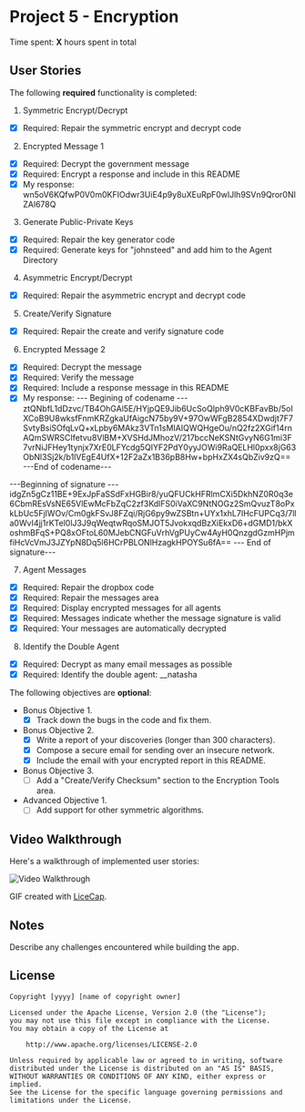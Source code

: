 # Project 5 - Encryption

Time spent: **X** hours spent in total

## User Stories

The following **required** functionality is completed:

1. Symmetric Encrypt/Decrypt
  * [x]  Required: Repair the symmetric encrypt and decrypt code

2. Encrypted Message 1
  * [x]  Required: Decrypt the government message
  * [x]  Required: Encrypt a response and include in this README
  * [x]  My response: wn5oV6KQfwP0V0m0KFIOdwr3UiE4p9y8uXEuRpF0wlJlh9SVn9Qror0NIZAl678Q 

3. Generate Public-Private Keys
  * [x]  Required: Repair the key generator code
  * [x]  Required: Generate keys for "johnsteed" and add him to the Agent Directory

4. Asymmetric Encrypt/Decrypt
  * [x]  Required: Repair the asymmetric encrypt and decrypt code

5. Create/Verify Signature
  * [x]  Required: Repair the create and verify signature code
  
6. Encrypted Message 2
  * [x]  Required: Decrypt the message
  * [x]  Required: Verify the message
  * [x]  Required: Include a response message in this README
  * [x]  My response:  --- Begining of codename --- ztQNbfL1dDzvc/TB4OhGAl5E/HYjpQE9Jib6UcSoQIph9V0cKBFavBb/5oIXCoB9U8wksfFnmKRZgkaUfAigcN75by9V+97OwWFgB2854XDwdjt7F7SvtyBsiSOfqLvQ+xLpby6MAkz3VTn1sMIAIQWQHgeOu/nQ2fz2XGif14rnAQmSWRSCIfetvu8VlBM+XVSHdJMhozV/217bccNeKSNtGvyN6G1mi3F7vrNiJFHey1tynjx7XrE0LFYcdg5QIYF2PdY0yyJOWi9RaQELHl0pxx8jG63ObNl3Sj2k/b1lVEgE4UfX+12F2aZx1B36pB8Hw+bpHxZX4sQbZiv9zQ== ---End of codename---

---Beginning of signature --- idgZn5gCz11BE+9ExJpFaSSdFxHGBir8/yuQFUCkHFRlmCXi5DkhNZ0R0q3e6CbmREsVsNE65VlEwMcFbZqC2zf3KdlFS0iVaXC9NtNOGz2SmQvuzT8oPxkLbUc5FjIWOv/Cm0gkFSvJ8FZqi/RjG6py9wZSBtn+UYx1xhL7IHcFUPCq3/7lla0WvI4jj1rKTel0lJ3J9qWeqtwRqoSMJOT5JvokxqdBzXiEkxD6+dGMD1/bkXoshmBFqS+PQ8xOFtoL60MJebCNGFuVrhVgPUyCw4AyH0QnzgdGzmHPjmfiHcVcVmJ3JZYpN8Dq5l6HCrPBLONlHzagkHPOYSu6fA== --- End of signature---
  
7. Agent Messages
  * [x]  Required: Repair the dropbox code
  * [x]  Required: Repair the messages area
  * [x]  Required: Display encrypted messages for all agents
  * [x]  Required: Messages indicate whether the message signature is valid
  * [x]  Required: Your messages are automatically decrypted

8. Identify the Double Agent
  * [x]  Required: Decrypt as many email messages as possible
  * [x]  Required: Identify the double agent:  __natasha

The following objectives are **optional**:

* Bonus Objective 1.
  * [x]  Track down the bugs in the code and fix them.

* Bonus Objective 2.
  * [x]  Write a report of your discoveries (longer than 300 characters).
  * [x]  Compose a secure email for sending over an insecure network.
  * [x]  Include the email with your encrypted report in this README.

* Bonus Objective 3.
  * [ ]  Add a "Create/Verify Checksum" section to the Encryption Tools area.

* Advanced Objective 1.
  * [ ]  Add support for other symmetric algorithms.

## Video Walkthrough

Here's a walkthrough of implemented user stories:

<img src='http://i.imgur.com/link/to/your/gif/file.gif' title='Video Walkthrough' width='' alt='Video Walkthrough' />

GIF created with [LiceCap](http://www.cockos.com/licecap/).

## Notes

Describe any challenges encountered while building the app.

## License

    Copyright [yyyy] [name of copyright owner]

    Licensed under the Apache License, Version 2.0 (the "License");
    you may not use this file except in compliance with the License.
    You may obtain a copy of the License at

        http://www.apache.org/licenses/LICENSE-2.0

    Unless required by applicable law or agreed to in writing, software
    distributed under the License is distributed on an "AS IS" BASIS,
    WITHOUT WARRANTIES OR CONDITIONS OF ANY KIND, either express or implied.
    See the License for the specific language governing permissions and
    limitations under the License.
